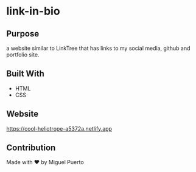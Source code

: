# link-in-bio

## Purpose
a website similar to LinkTree that has links to  my social media, github and portfolio site.

## Built With
* HTML
* CSS

## Website
https://cool-heliotrope-a5372a.netlify.app

## Contribution
Made with ❤️ by Miguel Puerto
